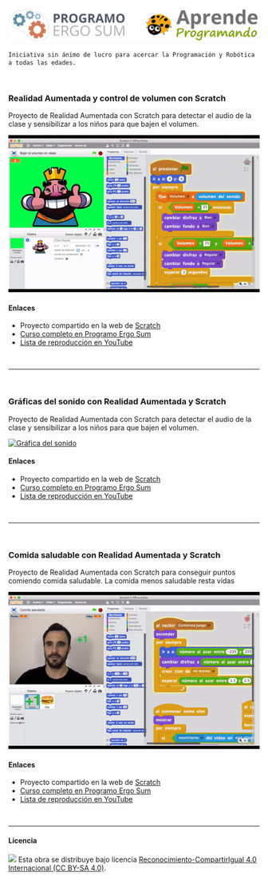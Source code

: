 <img src="logo.png" /><br>
```
Iniciativa sin ánimo de lucro para acercar la Programación y Robótica a todas las edades.
```



<br>



### Realidad Aumentada y control de volumen con Scratch

Proyecto de Realidad Aumentada con Scratch para detectar el audio de la clase y sensibilizar a los niños para que bajen el volumen.

[![Bajar el volumen en clase](Bajar-el-volumen-en-clase/preview.gif)](https://scratch.mit.edu/projects/159779241/)

#### Enlaces 
- Proyecto compartido en la web de [Scratch](https://scratch.mit.edu/projects/159779241/)
- [Curso completo en Programo Ergo Sum](http://www.programoergosum.com/cursos-online/programacion-para-docentes/225-realidad-aumentada-y-control-de-volumen-con-scratch)
- [Lista de reproducción en YouTube](https://www.youtube.com/playlist?list=PLGlS7vMgjN7XmsaXKt3ZzPa4qt3SV7veo)



<br><hr><br>



### Gráficas del sonido con Realidad Aumentada y Scratch
Proyecto de Realidad Aumentada con Scratch para detectar el audio de la clase y sensibilizar a los niños para que bajen el volumen.

[![Gráfica del sonido](Gráfica-del-sonido/preview.gif)](https://scratch.mit.edu/projects/159798128/)

#### Enlaces 
- Proyecto compartido en la web de [Scratch](https://scratch.mit.edu/projects/159798128/)
- [Curso completo en Programo Ergo Sum](http://www.programoergosum.com/cursos-online/programacion-para-docentes/227-graficas-de-audio-con-realidad-aumentada-y-scratch)
- [Lista de reproducción en YouTube](https://www.youtube.com/playlist?list=PLGlS7vMgjN7U6or-jRzWpAaZ54a-cwla4)



<br><hr><br>



### Comida saludable con Realidad Aumentada y Scratch
Proyecto de Realidad Aumentada con Scratch para conseguir puntos comiendo comida saludable. La comida menos saludable resta vidas

[![Comida-saludable](Comida-saludable/preview.gif)](https://scratch.mit.edu/projects/159798128/)

#### Enlaces 
- Proyecto compartido en la web de [Scratch](https://scratch.mit.edu/projects/159885713/)
- [Curso completo en Programo Ergo Sum](http://www.programoergosum.com/cursos-online/scratch/167-pokemon-go-programado-con-scratch-y-realidad-aumentada)
- [Lista de reproducción en YouTube](https://www.youtube.com/playlist?list=PLGlS7vMgjN7Vb6j5DAcq6v-PyPYofcUL6)


<br>

***

#### Licencia

<img src="http://i.creativecommons.org/l/by-sa/4.0/88x31.png" /> Esta obra se distribuye bajo licencia [Reconocimiento-CompartirIgual 4.0 Internacional (CC BY-SA 4.0)](https://creativecommons.org/licenses/by-sa/4.0/deed.es_ES).
